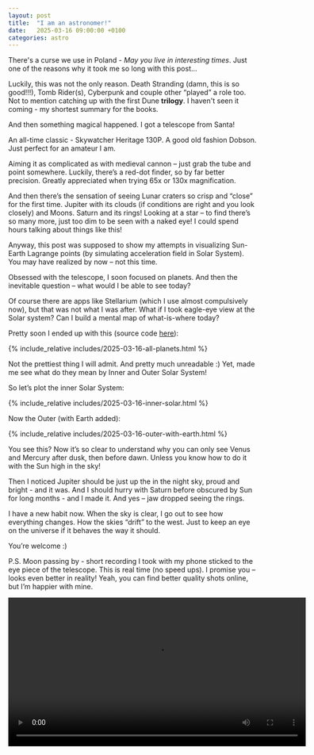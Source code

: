 ```yaml
---
layout: post
title:  "I am an astronomer!"
date:   2025-03-16 09:00:00 +0100
categories: astro
---
```


There's a curse we use in Poland - _May you live in interesting times_. Just one of the reasons why it took me so long with this post...

Luckily, this was not the only reason. Death Stranding (damn, this is so good!!!), Tomb Rider(s), Cyberpunk and couple other “played” a role too. Not to mention catching up with the first Dune **trilogy**. I haven't seen it coming - my shortest summary for the books.

And then something  magical happened. I got a telescope from Santa!

An all-time classic - Skywatcher Heritage 130P. A good old fashion Dobson. Just perfect for an amateur I am. 

Aiming it as complicated as with medieval cannon – just grab the tube and point somewhere. Luckily, there’s a red-dot finder, so by far better precision. Greatly appreciated when trying 65x or 130x magnification.

And then there’s the sensation of seeing Lunar craters so crisp and “close” for the first time. Jupiter with its clouds (if conditions are right and you look closely) and Moons. Saturn and its rings! Looking at a star – to find there’s so many more, just too dim to be seen with a naked eye! I could spend hours talking about things like this!

Anyway, this post was supposed to show my attempts in visualizing Sun-Earth Lagrange points (by simulating acceleration field in Solar System). You may have realized by now – not this time.

Obsessed with the telescope, I soon focused on planets. And then the inevitable question – what would I be able to see today?

Of course there are apps like Stellarium (which I use almost compulsively now), but that was not what I was after. What if I took eagle-eye view at the Solar system? Can I build a mental map of what-is-where today?

Pretty soon I ended up with this (source code [here](https://github.com/itsthere-academy/code-samples/blob/main/src/solar_bodies/solar_bodies.ipynb)):

{% include_relative includes/2025-03-16-all-planets.html %}

Not the prettiest thing I will admit. And pretty much unreadable :) Yet, made me see what do they mean by Inner and Outer Solar System!

So let’s plot the inner Solar System:

{% include_relative includes/2025-03-16-inner-solar.html %}

Now the Outer (with Earth added):

{% include_relative includes/2025-03-16-outer-with-earth.html %}

You see this? Now it’s so clear to understand why you can only see Venus and Mercury after dusk, then before dawn. Unless you know how to do it with the Sun high in the sky!

Then I noticed Jupiter should be just up the in the night sky, proud and bright - and it was. And I should hurry with Saturn before obscured by Sun for long months - and I made it. And yes – jaw dropped seeing the rings.

I have a new habit now. When the sky is clear, I go out to see how everything changes. How the skies “drift” to the west. Just to keep an eye on the universe if it behaves the way it should.

You’re welcome :)

P.S. Moon passing by - short recording I took with my phone sticked to the eye piece of the telescope. This is real time (no speed ups). I promise you – looks even better in reality! Yeah, you can find better quality shots online, but I’m happier with mine.

<video width="600" controls>
  <source src="https://s3.eu-central-1.amazonaws.com/files.itsthere.academy/Moon-passing-by.mp4" type="video/mp4">
  Your browser does not support the video tag.
</video>
